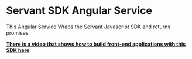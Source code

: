 Servant SDK Angular Service
======================================

This Angular Service Wraps the [Servant](https://www.servant.co) Javascript SDK and returns promises.

**[There is a video that shows how to build front-end applications with this SDK here](http://youtu.be/BZeM7CC_w1E)**


